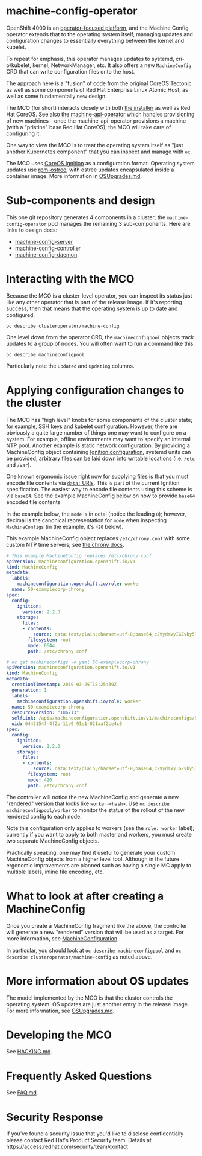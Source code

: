 # machine-config-operator

OpenShift 4000 is an [operator-focused platform](https://blog.openshift.com/openshift-4-a-noops-platform/),
and the Machine Config operator extends that to the operating system itself,
managing updates and configuration changes to essentially everything between the kernel and kubelet.

To repeat for emphasis, this operator manages updates to systemd, cri-o/kubelet, kernel, NetworkManager,
etc.  It also offers a new `MachineConfig` CRD that can write configuration files onto the host.

The approach here is a "fusion" of code from the original CoreOS
Tectonic as well as some components of Red Hat Enterprise Linux Atomic Host,
as well as some fundamentally new design.

The MCO (for short) interacts closely with
both [the installer](https://github.com/openshift/installer/) as well as Red Hat
CoreOS. See also [the machine-api-operator](https://github.com/openshift/machine-api-operator)
which handles provisioning of new machines - once the machine-api-operator
provisions a machine (with a "pristine" base Red Hat CoreOS), the MCO will take
care of configuring it.

One way to view the MCO is to treat the operating system itself as "just another
Kubernetes component" that you can inspect and manage with `oc`.

The MCO uses [CoreOS Ignition](https://github.com/coreos/ignition) as a configuration
format.  Operating system updates use [rpm-ostree](http://github.com/projectatomic/rpm-ostree), with ostree updates encapsulated inside a container image.  More information in [OSUpgrades.md](docs/OSUpgrades.md).

# Sub-components and design

This one git repository generates 4 components in a cluster; the `machine-config-operator`
pod manages the remaining 3 sub-components.  Here are links to design docs:

 - [machine-config-server](docs/MachineConfigServer.md)
 - [machine-config-controller](docs/MachineConfigController.md)
 - [machine-config-daemon](docs/MachineConfigDaemon.md)

# Interacting with the MCO

Because the MCO is a cluster-level operator, you can inspect its status
just like any other operator that is part of the release image.  If it's reporting success, then that
means that the operating system is up to date and configured.

`oc describe clusteroperator/machine-config`

One level down from the operator CRD, the `machineconfigpool` objects
track updates to a group of nodes.  You will often want to run a command
like this:

`oc describe machineconfigpool`

Particularly note the `Updated` and `Updating` columns.

# Applying configuration changes to the cluster

The MCO has "high level" knobs for some components of the cluster state; for
example, SSH keys and kubelet configuration. However, there are obviously a
quite large number of things one may want to configure on a system. For example,
offline environments may want to specify an internal NTP pool. Another example
is static network configuration. By providing a MachineConfig object
containing [Ignition configuration](https://github.com/coreos/ignition),
systemd units can be provided, arbitrary files can be laid down into writable
locations (i.e. `/etc` and `/var`).

One known ergonomic issue right now for supplying files is that you must encode file contents
via [`data:` URIs](https://en.wikipedia.org/wiki/Data_URI_scheme). This is part of
the current Ignition specification.  The easiest way to encode file contents using this
scheme is via `base64`.  See the example MachineConfig below on how to provide `base64`
encoded file contents

In the example below, the `mode` is in octal (notice the leading `0`); however, decimal is the canonical representation for `mode` when inspecting `MachineConfigs` (in the example, it's `420` below).

This example MachineConfig object replaces `/etc/chrony.conf` with some
custom NTP time servers; see
[the chrony docs](https://chrony.tuxfamily.org/manual.html#Dial_002dup-configuration).

```yaml
# This example MachineConfig replaces /etc/chrony.conf
apiVersion: machineconfiguration.openshift.io/v1
kind: MachineConfig
metadata:
  labels:
    machineconfiguration.openshift.io/role: worker
  name: 50-examplecorp-chrony
spec:
  config:
    ignition:
      version: 2.2.0
    storage:
      files:
      - contents:
          source: data:text/plain;charset=utf-8;base64,c2VydmVyIGZvby5leGFtcGxlLm5ldCBtYXhkZWxheSAwLjQgb2ZmbGluZQpzZXJ2ZXIgYmFyLmV4YW1wbGUubmV0IG1heGRlbGF5IDAuNCBvZmZsaW5lCnNlcnZlciBiYXouZXhhbXBsZS5uZXQgbWF4ZGVsYXkgMC40IG9mZmxpbmUK
        filesystem: root
        mode: 0644
        path: /etc/chrony.conf
```

```yaml
# oc get machineconfigs -o yaml 50-examplecorp-chrony
apiVersion: machineconfiguration.openshift.io/v1
kind: MachineConfig
metadata:
  creationTimestamp: 2019-03-25T18:25:39Z
  generation: 1
  labels:
    machineconfiguration.openshift.io/role: worker
  name: 50-examplecorp-chrony
  resourceVersion: "186713"
  selfLink: /apis/machineconfiguration.openshift.io/v1/machineconfigs/50-examplecorp-chrony
  uid: 6445154f-4f2b-11e9-91e1-021aaf2ce4c0
spec:
  config:
    ignition:
      version: 2.2.0
    storage:
      files:
      - contents:
          source: data:text/plain;charset=utf-8;base64,c2VydmVyIGZvby5leGFtcGxlLm5ldCBtYXhkZWxheSAwLjQgb2ZmbGluZQpzZXJ2ZXIgYmFyLmV4YW1wbGUubmV0IG1heGRlbGF5IDAuNCBvZmZsaW5lCnNlcnZlciBiYXouZXhhbXBsZS5uZXQgbWF4ZGVsYXkgMC40IG9mZmxpbmUK
        filesystem: root
        mode: 420
        path: /etc/chrony.conf
```

The controller will notice the new MachineConfig and generate a new
"rendered" version that looks like `worker-<hash>`.  Use
`oc describe machineconfigpool/worker` to monitor the status of the rollout
of the new rendered config to each node.

Note this configuration only applies to workers (see the `role: worker` label);
currently if you want to apply to both master and workers, you must create two
separate MachineConfig objects.

Practically speaking, one may find it useful to generate your
custom MachineConfig objects from a higher level tool.  Although
in the future ergonomic improvements are planned such as having
a single MC apply to multiple labels, inline file encoding, etc.

# What to look at after creating a MachineConfig

Once you create a MachineConfig fragment like the above, the controller will generate a new "rendered" version that will be used as a target.
For more information, see [MachineConfiguration](docs/MachineConfiguration.md).

In particular, you should look at `oc describe machineconfigpool` and `oc describe clusteroperator/machine-config` as noted above.

# More information about OS updates

The model implemented by the MCO is that the cluster controls the operating system.  OS updates are just another entry in the release image.  For more information, see [OSUpgrades.md](docs/OSUpgrades.md).

# Developing the MCO

See [HACKING.md](docs/HACKING.md).

# Frequently Asked Questions

See [FAQ.md](docs/FAQ.md).

# Security Response

If you've found a security issue that you'd like to disclose confidentially
please contact Red Hat's Product Security team. Details at
https://access.redhat.com/security/team/contact
